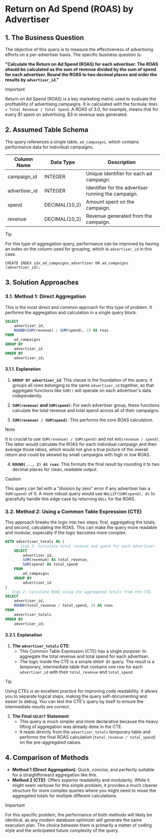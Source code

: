 # Return on Ad Spend (ROAS) by Advertiser

## 1. The Business Question
The objective of this query is to measure the effectiveness of advertising efforts on a per-advertiser basis. The specific business question is:

**"Calculate the Return on Ad Spend (ROAS) for each advertiser. The ROAS should be calculated as the sum of revenue divided by the sum of spend for each advertiser. Round the ROAS to two decimal places and order the results by `advertiser_id`."**

> [!IMPORTANT]
> Return on Ad Spend (ROAS) is a key marketing metric used to evaluate the profitability of advertising campaigns. It is calculated with the formula: `ROAS = Total Revenue / Total Spend`. A ROAS of 3.0, for example, means that for every $1 spent on advertising, $3 in revenue was generated.

## 2. Assumed Table Schema
The query references a single table, `ad_campaigns`, which contains performance data for individual campaigns.

| Column Name   | Data Type     | Description                                                 |
| ------------- | ------------- | ----------------------------------------------------------- |
| campaign_id   | INTEGER       | Unique identifier for each ad campaign.                     |
| advertiser_id | INTEGER       | Identifier for the advertiser running the campaign.         |
| spend         | DECIMAL(10,2) | Amount spent on the campaign.                               |
| revenue       | DECIMAL(10,2) | Revenue generated from the campaign.                        |

> [!TIP]
> For this type of aggregation query, performance can be improved by having an index on the column used for grouping, which is `advertiser_id` in this case.
>
> `CREATE INDEX idx_ad_campaigns_advertiser ON ad_campaigns (advertiser_id);`

## 3. Solution Approaches

### 3.1. Method 1: Direct Aggregation
This is the most direct and common approach for this type of problem. It performs the aggregation and calculation in a single query block.

```sql
SELECT
    advertiser_id,
    ROUND(SUM(revenue) / SUM(spend), 2) AS roas
FROM
    ad_campaigns
GROUP BY
    advertiser_id
ORDER BY
    advertiser_id;
```

#### 3.1.1. Explanation

1.  **`GROUP BY advertiser_id`**: This clause is the foundation of the query. It groups all rows belonging to the same `advertiser_id` together, so that aggregate functions like `SUM()` will operate on each advertiser's data independently.

2.  **`SUM(revenue)` and `SUM(spend)`**: For each advertiser group, these functions calculate the total revenue and total spend across all of their campaigns.

3.  **`SUM(revenue) / SUM(spend)`**: This performs the core ROAS calculation.

> [!NOTE]
> It is crucial to use `SUM(revenue) / SUM(spend)` and not `AVG(revenue / spend)`. The latter would calculate the ROAS for each individual campaign and then average those ratios, which would not give a true picture of the overall return and could be skewed by small campaigns with high or low ROAS.

4.  **`ROUND(..., 2) AS roas`**: This formats the final result by rounding it to two decimal places for clean, readable output.

> [!CAUTION]
> This query can fail with a "division by zero" error if any advertiser has a `SUM(spend)` of 0. A more robust query would use `NULLIF(SUM(spend), 0)` to gracefully handle this edge case by returning `NULL` for the ROAS.

### 3.2. Method 2: Using a Common Table Expression (CTE)
This approach breaks the logic into two steps: first, aggregating the totals, and second, calculating the ROAS. This can make the query more readable and modular, especially if the logic becomes more complex.

```sql
WITH advertiser_totals AS (
    -- Step 1: Calculate total revenue and spend for each advertiser.
    SELECT
        advertiser_id,
        SUM(revenue) AS total_revenue,
        SUM(spend) AS total_spend
    FROM
        ad_campaigns
    GROUP BY
        advertiser_id
)
-- Step 2: Calculate ROAS using the aggregated totals from the CTE.
SELECT
    advertiser_id,
    ROUND(total_revenue / total_spend, 2) AS roas
FROM
    advertiser_totals
ORDER BY
    advertiser_id;
```

#### 3.2.1. Explanation

1.  **The `advertiser_totals` CTE**:
    -   This Common Table Expression (CTE) has a single purpose: to aggregate the total revenue and total spend for each advertiser.
    -   The logic inside the CTE is a simple `GROUP BY` query. The result is a temporary, intermediate table that contains one row for each `advertiser_id` with their `total_revenue` and `total_spend`.

> [!TIP]
> Using CTEs is an excellent practice for improving code readability. It allows you to separate logical steps, making the query self-documenting and easier to debug. You can test the CTE's query by itself to ensure the intermediate results are correct.

2.  **The Final `SELECT` Statement**:
    -   This query is much simpler and more declarative because the heavy lifting of aggregation was already done in the CTE.
    -   It reads directly from the `advertiser_totals` temporary table and performs the final ROAS calculation (`total_revenue / total_spend`) on the pre-aggregated values.

## 4. Comparison of Methods
-   **Method 1 (Direct Aggregation)**: Quick, concise, and perfectly suitable for a straightforward aggregation like this.
-   **Method 2 (CTE)**: Offers superior readability and modularity. While it might seem verbose for this simple problem, it provides a much cleaner structure for more complex queries where you might need to reuse the aggregated totals for multiple different calculations.

> [!IMPORTANT]
> For this specific problem, the performance of both methods will likely be identical, as any modern database optimizer will generate the same execution plan. The choice between them is primarily a matter of coding style and the anticipated future complexity of the query.
